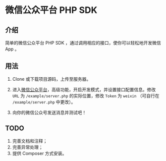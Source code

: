 微信公众平台 PHP SDK
=====

介绍
-----
简单的微信公众平台 PHP SDK ，通过调用相应的接口，使你可以轻松地开发微信 App 。

用法
-----
1. Clone 或下载项目源码，上传至服务器。

2. 进入[微信公众平台](https://mp.weixin.qq.com/)，高级功能，开启开发模式，并设置接口配置信息。修改 `URL` 为 `/example/server.php` 的实际位置，修改 `Token` 为 `weixin` （可自行在 `/example/server.php` 中更改）。

3. 向你的微信公众号发送消息并测试吧！

TODO
-----
1. 完善文档和注释；
2. 完善异常处理；
3. 提供 Composer 方式安装。
